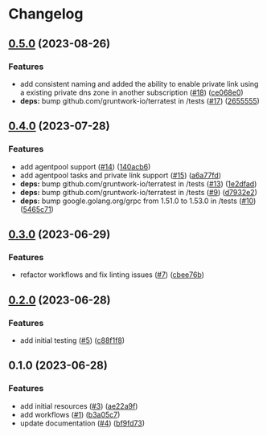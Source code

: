 # Changelog

## [0.5.0](https://github.com/CloudNationHQ/az-cn-module-tf-acr/compare/v0.4.0...v0.5.0) (2023-08-26)


### Features

* add consistent naming and added the ability to enable private link using a existing private dns zone in another subscription ([#18](https://github.com/CloudNationHQ/az-cn-module-tf-acr/issues/18)) ([ce068e0](https://github.com/CloudNationHQ/az-cn-module-tf-acr/commit/ce068e01085f727e79de82b47bd5f5a2fbbb751c))
* **deps:** bump github.com/gruntwork-io/terratest in /tests ([#17](https://github.com/CloudNationHQ/az-cn-module-tf-acr/issues/17)) ([2655555](https://github.com/CloudNationHQ/az-cn-module-tf-acr/commit/2655555c4cac855682e8ba18208f91f931e503e0))

## [0.4.0](https://github.com/CloudNationHQ/az-cn-module-tf-acr/compare/v0.3.0...v0.4.0) (2023-07-28)


### Features

* add agentpool support ([#14](https://github.com/CloudNationHQ/az-cn-module-tf-acr/issues/14)) ([140acb6](https://github.com/CloudNationHQ/az-cn-module-tf-acr/commit/140acb68202363a6406206a45d77414e98ee2c8d))
* add agentpool tasks and private link support ([#15](https://github.com/CloudNationHQ/az-cn-module-tf-acr/issues/15)) ([a6a77fd](https://github.com/CloudNationHQ/az-cn-module-tf-acr/commit/a6a77fde73667ecb69a7aa436476fba3f19056d6))
* **deps:** bump github.com/gruntwork-io/terratest in /tests ([#13](https://github.com/CloudNationHQ/az-cn-module-tf-acr/issues/13)) ([1e2dfad](https://github.com/CloudNationHQ/az-cn-module-tf-acr/commit/1e2dfad0cf04f975955443b3bb290300bb7f339f))
* **deps:** bump github.com/gruntwork-io/terratest in /tests ([#9](https://github.com/CloudNationHQ/az-cn-module-tf-acr/issues/9)) ([d7932e2](https://github.com/CloudNationHQ/az-cn-module-tf-acr/commit/d7932e27d616bcd0c93e529071a24f8b4f133678))
* **deps:** bump google.golang.org/grpc from 1.51.0 to 1.53.0 in /tests ([#10](https://github.com/CloudNationHQ/az-cn-module-tf-acr/issues/10)) ([5465c71](https://github.com/CloudNationHQ/az-cn-module-tf-acr/commit/5465c71f94e6a34c6b140976742519e53eed473b))

## [0.3.0](https://github.com/CloudNationHQ/az-cn-module-tf-acr/compare/v0.2.0...v0.3.0) (2023-06-29)


### Features

* refactor workflows and fix linting issues ([#7](https://github.com/CloudNationHQ/az-cn-module-tf-acr/issues/7)) ([cbee76b](https://github.com/CloudNationHQ/az-cn-module-tf-acr/commit/cbee76b81bf36df32c00e612da51d45c60c83241))

## [0.2.0](https://github.com/CloudNationHQ/az-cn-module-tf-acr/compare/v0.1.0...v0.2.0) (2023-06-28)


### Features

* add initial testing ([#5](https://github.com/CloudNationHQ/az-cn-module-tf-acr/issues/5)) ([c88f1f8](https://github.com/CloudNationHQ/az-cn-module-tf-acr/commit/c88f1f87df22fb285ab77166cd7122c239225807))

## 0.1.0 (2023-06-28)


### Features

* add initial resources ([#3](https://github.com/CloudNationHQ/az-cn-module-tf-acr/issues/3)) ([ae22a9f](https://github.com/CloudNationHQ/az-cn-module-tf-acr/commit/ae22a9f8abc62440c4a742f367386fa06435ba21))
* add workflows ([#1](https://github.com/CloudNationHQ/az-cn-module-tf-acr/issues/1)) ([b3a05c7](https://github.com/CloudNationHQ/az-cn-module-tf-acr/commit/b3a05c74f06e4c91dce07ad63ad523d4ad08249e))
* update documentation ([#4](https://github.com/CloudNationHQ/az-cn-module-tf-acr/issues/4)) ([bf9fd73](https://github.com/CloudNationHQ/az-cn-module-tf-acr/commit/bf9fd735c3ad3b6126e7bc8d8814c094fdeab631))
